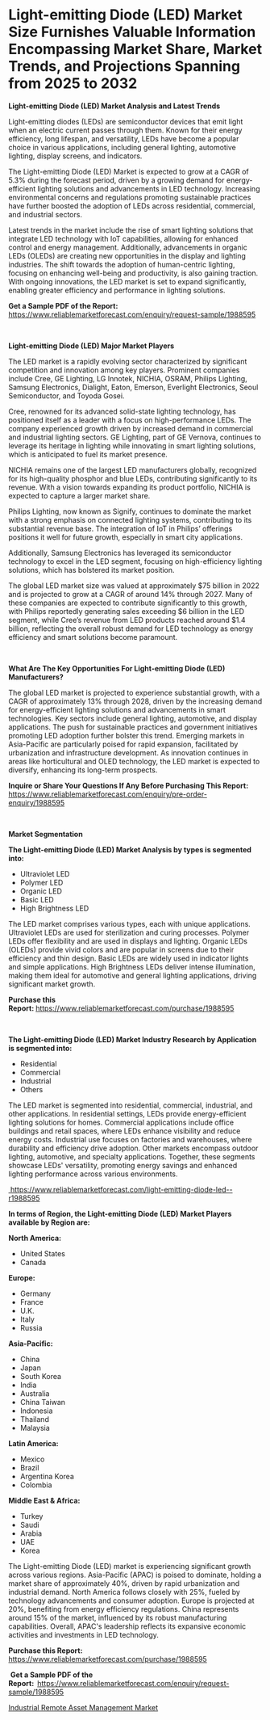 <p><h1>Light-emitting Diode (LED) Market Size Furnishes Valuable Information Encompassing Market Share, Market Trends, and Projections Spanning from 2025 to 2032</h1></p><p><strong>Light-emitting Diode (LED) Market Analysis and Latest Trends</strong></p>
<p><p>Light-emitting diodes (LEDs) are semiconductor devices that emit light when an electric current passes through them. Known for their energy efficiency, long lifespan, and versatility, LEDs have become a popular choice in various applications, including general lighting, automotive lighting, display screens, and indicators. </p><p>The Light-emitting Diode (LED) Market is expected to grow at a CAGR of 5.3% during the forecast period, driven by a growing demand for energy-efficient lighting solutions and advancements in LED technology. Increasing environmental concerns and regulations promoting sustainable practices have further boosted the adoption of LEDs across residential, commercial, and industrial sectors. </p><p>Latest trends in the market include the rise of smart lighting solutions that integrate LED technology with IoT capabilities, allowing for enhanced control and energy management. Additionally, advancements in organic LEDs (OLEDs) are creating new opportunities in the display and lighting industries. The shift towards the adoption of human-centric lighting, focusing on enhancing well-being and productivity, is also gaining traction. With ongoing innovations, the LED market is set to expand significantly, enabling greater efficiency and performance in lighting solutions.</p></p>
<p><strong>Get a Sample PDF of the Report:&nbsp;</strong> <a href="https://www.reliablemarketforecast.com/enquiry/request-sample/1988595?utm_campaign=3530&utm_medium=2&utm_source=Github&utm_content=ia&utm_term=28032025&utm_id=light-emitting-diode-led">https://www.reliablemarketforecast.com/enquiry/request-sample/1988595</a></p>
<p>&nbsp;</p>
<p><strong>Light-emitting Diode (LED) Major Market Players</strong></p>
<p><p>The LED market is a rapidly evolving sector characterized by significant competition and innovation among key players. Prominent companies include Cree, GE Lighting, LG Innotek, NICHIA, OSRAM, Philips Lighting, Samsung Electronics, Dialight, Eaton, Emerson, Everlight Electronics, Seoul Semiconductor, and Toyoda Gosei.</p><p>Cree, renowned for its advanced solid-state lighting technology, has positioned itself as a leader with a focus on high-performance LEDs. The company experienced growth driven by increased demand in commercial and industrial lighting sectors. GE Lighting, part of GE Vernova, continues to leverage its heritage in lighting while innovating in smart lighting solutions, which is anticipated to fuel its market presence.</p><p>NICHIA remains one of the largest LED manufacturers globally, recognized for its high-quality phosphor and blue LEDs, contributing significantly to its revenue. With a vision towards expanding its product portfolio, NICHIA is expected to capture a larger market share.</p><p>Philips Lighting, now known as Signify, continues to dominate the market with a strong emphasis on connected lighting systems, contributing to its substantial revenue base. The integration of IoT in Philips’ offerings positions it well for future growth, especially in smart city applications.</p><p>Additionally, Samsung Electronics has leveraged its semiconductor technology to excel in the LED segment, focusing on high-efficiency lighting solutions, which has bolstered its market position.</p><p>The global LED market size was valued at approximately $75 billion in 2022 and is projected to grow at a CAGR of around 14% through 2027. Many of these companies are expected to contribute significantly to this growth, with Philips reportedly generating sales exceeding $6 billion in the LED segment, while Cree’s revenue from LED products reached around $1.4 billion, reflecting the overall robust demand for LED technology as energy efficiency and smart solutions become paramount.</p></p>
<p>&nbsp;</p>
<p><strong>What Are The Key Opportunities For Light-emitting Diode (LED) Manufacturers?</strong></p>
<p><p>The global LED market is projected to experience substantial growth, with a CAGR of approximately 13% through 2028, driven by the increasing demand for energy-efficient lighting solutions and advancements in smart technologies. Key sectors include general lighting, automotive, and display applications. The push for sustainable practices and government initiatives promoting LED adoption further bolster this trend. Emerging markets in Asia-Pacific are particularly poised for rapid expansion, facilitated by urbanization and infrastructure development. As innovation continues in areas like horticultural and OLED technology, the LED market is expected to diversify, enhancing its long-term prospects.</p></p>
<p><strong>Inquire or Share Your Questions If Any Before Purchasing This Report:</strong> <a href="https://www.reliablemarketforecast.com/enquiry/pre-order-enquiry/1988595?utm_campaign=3530&utm_medium=2&utm_source=Github&utm_content=ia&utm_term=28032025&utm_id=light-emitting-diode-led">https://www.reliablemarketforecast.com/enquiry/pre-order-enquiry/1988595</a></p>
<p>&nbsp;</p>
<p><strong>Market Segmentation</strong></p>
<p><strong>The Light-emitting Diode (LED) Market Analysis by types is segmented into:</strong></p>
<p><ul><li>Ultraviolet LED</li><li>Polymer LED</li><li>Organic LED</li><li>Basic LED</li><li>High Brightness LED</li></ul></p>
<p><p>The LED market comprises various types, each with unique applications. Ultraviolet LEDs are used for sterilization and curing processes. Polymer LEDs offer flexibility and are used in displays and lighting. Organic LEDs (OLEDs) provide vivid colors and are popular in screens due to their efficiency and thin design. Basic LEDs are widely used in indicator lights and simple applications. High Brightness LEDs deliver intense illumination, making them ideal for automotive and general lighting applications, driving significant market growth.</p></p>
<p><strong>Purchase this Report:&nbsp;</strong><a href="https://www.reliablemarketforecast.com/purchase/1988595?utm_campaign=3530&utm_medium=2&utm_source=Github&utm_content=ia&utm_term=28032025&utm_id=light-emitting-diode-led">https://www.reliablemarketforecast.com/purchase/1988595</a></p>
<p>&nbsp;</p>
<p><strong>The Light-emitting Diode (LED) Market Industry Research by Application is segmented into:</strong></p>
<p><ul><li>Residential</li><li>Commercial</li><li>Industrial</li><li>Others</li></ul></p>
<p><p>The LED market is segmented into residential, commercial, industrial, and other applications. In residential settings, LEDs provide energy-efficient lighting solutions for homes. Commercial applications include office buildings and retail spaces, where LEDs enhance visibility and reduce energy costs. Industrial use focuses on factories and warehouses, where durability and efficiency drive adoption. Other markets encompass outdoor lighting, automotive, and specialty applications. Together, these segments showcase LEDs' versatility, promoting energy savings and enhanced lighting performance across various environments.</p></p>
<p><a href="https://www.reliablemarketforecast.com/light-emitting-diode-led--r1988595?utm_campaign=3530&utm_medium=2&utm_source=Github&utm_content=ia&utm_term=28032025&utm_id=light-emitting-diode-led">&nbsp;https://www.reliablemarketforecast.com/light-emitting-diode-led--r1988595</a></p>
<p><strong>In terms of Region, the Light-emitting Diode (LED) Market Players available by Region are:</strong></p>
<p>
    <p> <strong> North America: </strong>
        <ul>
            <li>United States</li>
            <li>Canada</li>
        </ul>
        </p> 
    <p> <strong> Europe: </strong>
        <ul>
            <li>Germany</li>
            <li>France</li>
            <li>U.K.</li>
            <li>Italy</li>
            <li>Russia</li>
        </ul>
        </p> 
    <p> <strong> Asia-Pacific: </strong>
        <ul>
            <li>China</li>
            <li>Japan</li>
            <li>South Korea</li>
            <li>India</li>
            <li>Australia</li>
            <li>China Taiwan</li>
            <li>Indonesia</li>
            <li>Thailand</li>
            <li>Malaysia</li>
        </ul>
        </p> 
    <p> <strong> Latin America: </strong>
        <ul>
            <li>Mexico</li>
            <li>Brazil</li>
            <li>Argentina Korea</li>
            <li>Colombia</li>
        </ul>
        </p> 
    <p> <strong> Middle East & Africa: </strong>
        <ul>
            <li>Turkey</li>
            <li>Saudi</li>
            <li>Arabia</li>
            <li>UAE</li>
            <li>Korea</li>
        </ul>
    </p>
    </p>
<p><p>The Light-emitting Diode (LED) market is experiencing significant growth across various regions. Asia-Pacific (APAC) is poised to dominate, holding a market share of approximately 40%, driven by rapid urbanization and industrial demand. North America follows closely with 25%, fueled by technology advancements and consumer adoption. Europe is projected at 20%, benefiting from energy efficiency regulations. China represents around 15% of the market, influenced by its robust manufacturing capabilities. Overall, APAC's leadership reflects its expansive economic activities and investments in LED technology.</p></p>
<p><strong>Purchase this Report: </strong><a href="https://www.reliablemarketforecast.com/purchase/1988595?utm_campaign=3530&utm_medium=2&utm_source=Github&utm_content=ia&utm_term=28032025&utm_id=light-emitting-diode-led">https://www.reliablemarketforecast.com/purchase/1988595</a></p>
<p>&nbsp;<strong>Get a Sample PDF of the Report:&nbsp;&nbsp;</strong><a href="https://www.reliablemarketforecast.com/enquiry/request-sample/1988595?utm_campaign=3530&utm_medium=2&utm_source=Github&utm_content=ia&utm_term=28032025&utm_id=light-emitting-diode-led">https://www.reliablemarketforecast.com/enquiry/request-sample/1988595</a></p>
<p><strong></strong></p>
<p><p><a href="https://github.com/AlisaRowe24/Market-Research-Report-List-2/blob/main/industrial-remote-asset-management-market.md?utm_campaign=3530&utm_medium=2&utm_source=Github&utm_content=ia&utm_term=28032025&utm_id=light-emitting-diode-led">Industrial Remote Asset Management Market</a></p></p>